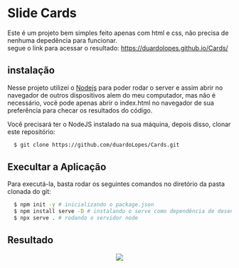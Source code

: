# Slide Cards

Este é um projeto bem simples feito apenas com html e css, não precisa de nenhuma depedência para funcionar.<br/>
segue o link para acessar o resultado: <a href="https://duardolopes.github.io/Cards/">https://duardolopes.github.io/Cards/</a>


## instalação

Nesse projeto utilizei o [Nodejs](https://nodejs.org) para poder rodar o server e assim abrir no navegador de outros dispositivos alem do meu computador, mas não é necessário, você pode apenas abrir o index.html no navegador de sua preferência para checar os resultados do código.

Você precisará ter o NodeJS instalado na sua máquina, depois disso, clonar este repositório:
```sh
  $ git clone https://github.com/duardoLopes/Cards.git
```

## Execultar a Aplicação

Para executá-la, basta rodar os seguintes comandos no diretório da pasta clonada do git:
```sh
  $ npm init -y # inicializando o package.json
  $ npm install serve -D # instalando o serve como dependência de desenvolvimento
  $ npx serve . # rodando o servidor node
```

## Resultado

<div align="center">
  <img src="https://user-images.githubusercontent.com/65118593/189541822-d9ff05c8-cde9-4a5b-802f-1312138deadd.png"/>
</div>
